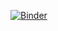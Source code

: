 [![Binder](https://mybinder.org/badge_logo.svg)](https://mybinder.org/v2/gh/lazyoracle/binder-test/master)
